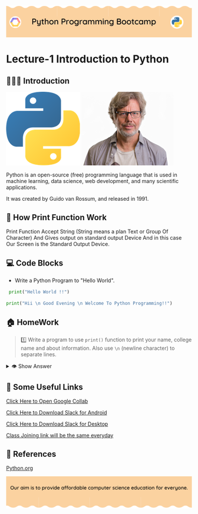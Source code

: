 <!-- HEADER -->
<p align="center">
  <img  src="./../assets/header.png?" />
</p>

# Lecture-1 Introduction to Python

## 💁🏻‍♀️ Introduction

![Python](/assets/logo.png) 
![GuidoVanRossumImage](guido-vann-rossum.jpg)

Python is an open-source (free) programming language that is used in machine learning, data science, web development, and many scientific applications.

It was created by Guido van Rossum, and released in 1991.


## 🤔 How Print Function Work 

Print Function Accept String (String means a plan Text or Group Of Character) And Gives output on standard  output Device And in this case Our Screen is the  Standard Output Device.



## 💻 Code Blocks

- Write a Python Program to "Hello World".

```python
 print("Hello World !!")
```

```python
print("Hii \n Good Evening \n Welcome To Python Programming!!")
```

## 🏠 HomeWork

>1️⃣ Write a program to use `print()` function to print your name, college name and about information. Also use `\n` (newline character) to separate lines.

<details>
  <summary>👁 Show Answer</summary>

  <p>
  
  ```python
print("Name:\nVedika Bhujabal ")
print("college name:\nSSMP")
print("Village Name:\nPune")
  ```

  </p>

</details>

## 🔗 Some Useful Links

  [Click Here to Open Google Collab](https://colab.research.google.com)

  [Click Here to Download Slack for Android](https://play.google.com/store/apps/details?id=com.Slack)

  [Click Here to Download Slack for Desktop](https://slack.com/intl/en-in/downloads/windows)

  [Class Joining link will be the same everyday](https://meet.google.com/gmn-pgdy-tmc)

## 📖 References
[Python.org](https://www.python.org/)

<!-- FOOTER -->
<p align="center">
  <img  src="./../assets/footer.png" />
</p>
